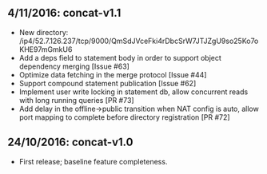 ## 4/11/2016: concat-v1.1
- New directory: /ip4/52.7.126.237/tcp/9000/QmSdJVceFki4rDbcSrW7JTJZgU9so25Ko7oKHE97mGmkU6
- Add a deps field to statement body in order to support object dependency merging [Issue #63]
- Optimize data fetching in the merge protocol [Issue #44]
- Support compound statement publication [Issue #62]
- Implement user write locking in statement db, allow concurrent reads with long running queries [PR #73]
- Add delay in the offline->public transition when NAT config is auto, allow port mapping to complete before directory registration [PR #72]

## 24/10/2016: concat-v1.0
- First release; baseline feature completeness.


